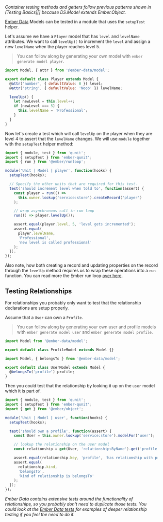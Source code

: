 _Container testing methods and getters follow previous patterns shown
in [Testing Basics][] because DS.Model extends Ember.Object._

[Ember Data](https://github.com/emberjs/data) Models can be tested in a module that uses the `setupTest` helper.

Let's assume we have a `Player` model that has `level` and `levelName`
attributes. We want to call `levelUp()` to increment the `level` and assign a
new `levelName` when the player reaches level 5.

> You can follow along by generating your own model with `ember generate model player`.

```javascript {data-filename=app/models/player.js}
import Model, { attr } from '@ember-data/model';

export default class Player extends Model {
  @attr('number', { defaultValue: 0 }) level;
  @attr('string', { defaultValue: 'Noob' }) levelName;

  levelUp() {
    let newLevel = this.level++;
    if (newLevel === 5) {
      this.levelName = 'Professional';
    }
  }
}
```

Now let's create a test which will call `levelUp` on the player when they are
level 4 to assert that the `levelName` changes. We will use `module` together with the `setupTest` helper method:

```javascript {data-filename=tests/unit/models/player-test.js}
import { module, test } from 'qunit';
import { setupTest } from 'ember-qunit';
import { run } from '@ember/runloop';

module('Unit | Model | player', function(hooks) {
  setupTest(hooks);

  // Specify the other units that are required for this test.
  test('should increment level when told to', function(assert) {
    const player = run(() =>
      this.owner.lookup('service:store').createRecord('player')
    );

    // wrap asynchronous call in run loop
    run(() => player.levelUp());

    assert.equal(player.level, 5, 'level gets incremented');
    assert.equal(
      player.levelName,
      'Professional',
      'new level is called professional'
    );
  });
});
```

Also note, how both creating a record and updating properties on the record through the `levelUp` method requires
us to wrap these operations into a `run` function. You can read more the Ember run loop [over here](../../applications/run-loop/).

## Testing Relationships

For relationships you probably only want to test that the relationship
declarations are setup properly.

Assume that a `User` can own a `Profile`.

> You can follow along by generating your own user and profile models with `ember generate model user` and `ember generate model profile`.

```javascript {data-filename=app/models/profile.js}
import Model from '@ember-data/model';

export default class ProfileModel extends Model {}
```

```javascript {data-filename=app/models/user.js}
import Model, { belongsTo } from '@ember-data/model';

export default class UserModel extends Model {
  @belongsTo('profile') profile;
}
```

Then you could test that the relationship by looking it up on the `user` model which it is part of.

```javascript {data-filename=tests/unit/models/user-test.js}
import { module, test } from 'qunit';
import { setupTest } from 'ember-qunit';
import { get } from '@ember/object';

module('Unit | Model | user', function(hooks) {
  setupTest(hooks);

  test('should own a profile', function(assert) {
    const User = this.owner.lookup('service:store').modelFor('user');

    // lookup the relationship on the user model
    const relationship = get(User, 'relationshipsByName').get('profile');

    assert.equal(relationship.key, 'profile', 'has relationship with profile');
    assert.equal(
      relationship.kind,
      'belongsTo',
      'kind of relationship is belongsTo'
    );
  });
});
```

_Ember Data contains extensive tests around the functionality of
relationships, so you probably don't need to duplicate those tests. You could
look at the [Ember Data tests](https://github.com/emberjs/data/tree/master/packages/-ember-data/tests) for examples of deeper relationship testing if you
feel the need to do it._
